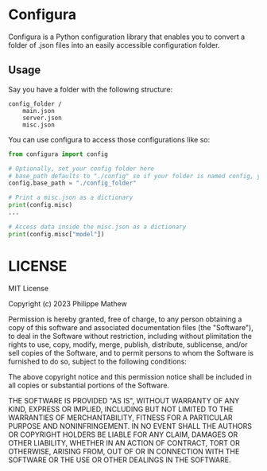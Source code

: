 # Configura

Configura is a Python configuration library that enables you to convert a folder of .json files into an easily accessible configuration folder.

## Usage

Say you have a folder with the following structure:

```
config_folder /
    main.json
    server.json
    misc.json
```

You can use configura to access those configurations like so:

```python
from configura import config

# Optionally, set your config folder here
# base_path defaults to "./config" so if your folder is named config, you don't have to modify this at all
config.base_path = "./config_folder"

# Print a misc.json as a dictionary
print(config.misc)
...

# Access data inside the misc.json as a dictionary
print(config.misc["model"])
```

# LICENSE

MIT License

Copyright (c) 2023 Philippe Mathew

Permission is hereby granted, free of charge, to any person obtaining a copy
of this software and associated documentation files (the "Software"), to deal
in the Software without restriction, including without plimitation the rights
to use, copy, modify, merge, publish, distribute, sublicense, and/or sell
copies of the Software, and to permit persons to whom the Software is
furnished to do so, subject to the following conditions:

The above copyright notice and this permission notice shall be included in all
copies or substantial portions of the Software.

THE SOFTWARE IS PROVIDED "AS IS", WITHOUT WARRANTY OF ANY KIND, EXPRESS OR
IMPLIED, INCLUDING BUT NOT LIMITED TO THE WARRANTIES OF MERCHANTABILITY,
FITNESS FOR A PARTICULAR PURPOSE AND NONINFRINGEMENT. IN NO EVENT SHALL THE
AUTHORS OR COPYRIGHT HOLDERS BE LIABLE FOR ANY CLAIM, DAMAGES OR OTHER
LIABILITY, WHETHER IN AN ACTION OF CONTRACT, TORT OR OTHERWISE, ARISING FROM,
OUT OF OR IN CONNECTION WITH THE SOFTWARE OR THE USE OR OTHER DEALINGS IN THE
SOFTWARE.
